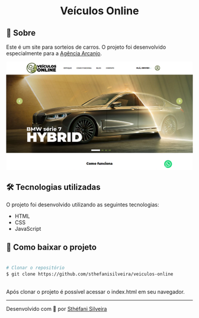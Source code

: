 <h1 align="center">
  Veículos Online
</h1>

## 📌 Sobre

Este é um site para sorteios de carros. 
O projeto foi desenvolvido especialmente para a [Agência Arcanjo](https://empresarial.agenciaarcanjo.com.br/home). 

![](/img/resultado.png)

## 🛠 Tecnologias utilizadas

O projeto foi desenvolvido utilizando as seguintes tecnologias:

- HTML
- CSS
- JavaScript

## 📂 Como baixar o projeto

```bash

# Clonar o repositório
$ git clone https://github.com/sthefanisilveira/veiculos-online
 
```

Após clonar o projeto é possível acessar o index.html em seu navegador.

---
Desenvolvido com 💙 por [Sthéfani Silveira](https://www.linkedin.com/in/sthefani-silveira/)
